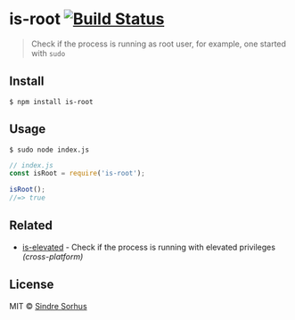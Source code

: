 # is-root [![Build Status](https://travis-ci.org/sindresorhus/is-root.svg?branch=master)](https://travis-ci.org/sindresorhus/is-root)

> Check if the process is running as root user, for example, one started with `sudo`

## Install

```
$ npm install is-root
```

## Usage

```
$ sudo node index.js
```

```js
// index.js
const isRoot = require('is-root');

isRoot();
//=> true
```

## Related

- [is-elevated](https://github.com/sindresorhus/is-elevated) - Check if the process is running with elevated privileges
  *(cross-platform)*

## License

MIT © [Sindre Sorhus](https://sindresorhus.com)
